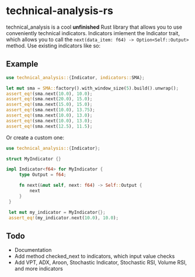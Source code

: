 # technical-analysis-rs

technical_analysis is a cool **unfinished** Rust library that allows you to use conveniently technical indicators.
Indicators imlement the Indicator trait, which allows you to call the `next(data_item: f64) -> Option<Self::Output>` method.
Use existing indicators like so:

## Example

```rust
use technical_analysis::{Indicator, indicators::SMA};

let mut sma = SMA::factory().with_window_size(5).build().unwrap();
assert_eq!(sma.next(10.0), 10.0);
assert_eq!(sma.next(20.0), 15.0);
assert_eq!(sma.next(15.0), 15.0);
assert_eq!(sma.next(10.0), 13.75);
assert_eq!(sma.next(10.0), 13.0);
assert_eq!(sma.next(10.0), 13.0);
assert_eq!(sma.next(12.5), 11.5);
```

Or create a custom one:

```rust
use technical_analysis::{Indicator};

struct MyIndicator {}

impl Indicator<f64> for MyIndicator {
     type Output = f64;

     fn next(&mut self, next: f64) -> Self::Output {
         next
     }
 }

 let mut my_indicator = MyIndicator{};
 assert_eq!(my_indicator.next(10.0), 10.0);
```

## Todo

- Documentation
- Add method checked_next to indicators, which input value checks
- Add VPT, ADX, Aroon, Stochastic Indicator, Stochastic RSI, Volume RSI, and more indicators

